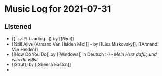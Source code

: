 # Music Log for 2021-07-31

## Listened

- [[コノヨ Loading...]] by [[Reol]]
- [[Still Alive (Armand Van Helden Mix)]] - by [[Lisa Miskovsky]], [[Armand Van Helden]]
- [[How Do You Do]] by [[Windows]] in Deutsch :-) - _Mein Herz dafür, und was du willst_
- [[Strut]] by [[Sheena Easton]]
- 